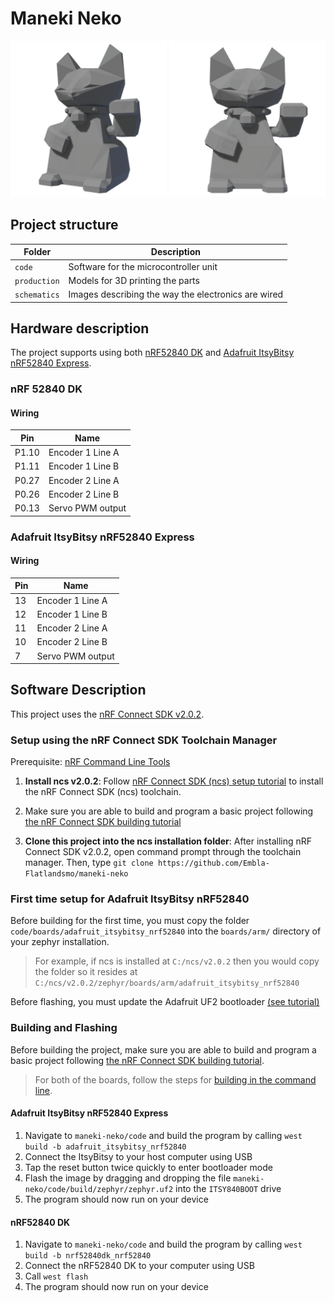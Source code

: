 # Maneki Neko
<img src="./img/cat-3-4.png" alt="Maneki Neko model" width="250"/>
<img src="./img/cat-front.png" alt="Maneki Neko model" width="250"/>

## Project structure
| Folder | Description |
| --- | --- |
| `code` | Software for the microcontroller unit |
| `production` | Models for 3D printing the parts |
| `schematics` | Images describing the way the electronics are wired |

## Hardware description
The project supports using both [nRF52840 DK](https://www.nordicsemi.com/Products/Development-hardware/nrf52840-dk) and [Adafruit ItsyBitsy nRF52840 Express](https://learn.adafruit.com/adafruit-itsybitsy-nrf52840-express).

### nRF 52840 DK
#### Wiring
| Pin | Name |
| --- | --- |
| P1.10 | Encoder 1 Line A |
| P1.11 | Encoder 1 Line B |
| P0.27 | Encoder 2 Line A |
| P0.26 | Encoder 2 Line B |
| P0.13 | Servo PWM output | 


### Adafruit ItsyBitsy nRF52840 Express
#### Wiring
| Pin | Name |
| --- | --- |
| 13 | Encoder 1 Line A |
| 12 | Encoder 1 Line B |
| 11 | Encoder 2 Line A |
| 10 | Encoder 2 Line B |
| 7 | Servo PWM output | 

## Software Description
This project uses the [nRF Connect SDK v2.0.2](https://developer.nordicsemi.com/nRF_Connect_SDK/doc/2.0.2/nrf/index.html).
### Setup using the nRF Connect SDK Toolchain Manager
Prerequisite: [nRF Command Line Tools](https://www.nordicsemi.com/Products/Development-tools/nRF-Command-Line-Tools/Download?lang=en#infotabs)
1. **Install ncs v2.0.2**: Follow [nRF Connect SDK (ncs) setup tutorial](https://developer.nordicsemi.com/nRF_Connect_SDK/doc/2.0.2/nrf/gs_assistant.html) to install the nRF Connect SDK (ncs) toolchain.
2. Make sure you are able to build and program a basic project following [the nRF Connect SDK building tutorial](https://developer.nordicsemi.com/nRF_Connect_SDK/doc/latest/nrf/gs_programming.html)

3. **Clone this project into the ncs installation folder**: After installing nRF Connect SDK v2.0.2, open command prompt through the toolchain manager. Then, type `git clone https://github.com/Embla-Flatlandsmo/maneki-neko`

### First time setup for Adafruit ItsyBitsy nRF52840
Before building for the first time, you must copy the folder `code/boards/adafruit_itsybitsy_nrf52840` into the `boards/arm/` directory of your zephyr installation. 

> For example, if ncs is installed at `C:/ncs/v2.0.2` then you would copy the folder so it resides at `C:/ncs/v2.0.2/zephyr/boards/arm/adafruit_itsybitsy_nrf52840`

Before flashing, you must update the Adafruit UF2 bootloader [(see tutorial)](https://learn.adafruit.com/introducing-the-adafruit-nrf52840-feather/update-bootloader)

### Building and Flashing
Before building the project, make sure you are able to build and program a basic project following [the nRF Connect SDK building tutorial](https://developer.nordicsemi.com/nRF_Connect_SDK/doc/latest/nrf/gs_programming.html).


> For both of the boards, follow the steps for [building in the command line](https://developer.nordicsemi.com/nRF_Connect_SDK/doc/2.0.2/nrf/gs_programming.html#gs-programming-cmd).


#### Adafruit ItsyBitsy nRF52840 Express
1. Navigate to `maneki-neko/code` and build the program by calling `west build -b adafruit_itsybitsy_nrf52840`
2. Connect the ItsyBitsy to your host computer using USB
3. Tap the reset button twice quickly to enter bootloader mode
4. Flash the image by dragging and dropping the file `maneki-neko/code/build/zephyr/zephyr.uf2` into the `ITSY840BOOT` drive
5. The program should now run on your device

#### nRF52840 DK
1. Navigate to `maneki-neko/code` and build the program by calling `west build -b nrf52840dk_nrf52840`
2. Connect the nRF52840 DK to your computer using USB
3. Call `west flash`
4. The program should now run on your device